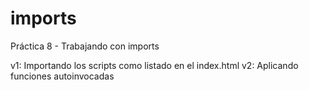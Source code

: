 # imports
Práctica 8 - Trabajando con imports

v1: Importando los scripts como listado en el index.html
v2: Aplicando funciones autoinvocadas


